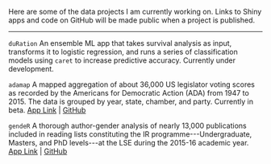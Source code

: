 Here are some of the data projects I am currently working on. Links to Shiny apps and code on GitHub will be made public when a project is published.

***

`duRation` An ensemble ML app that takes survival analysis as input, transforms it to logistic regression, and runs a series of classification models using `caret` to increase predictive accuracy. Currently under development.

`adamap` A mapped aggregation of about 36,000 US legislator voting scores as recorded by the Americans for Democratic Action (ADA) from 1947 to 2015. The data is grouped by year, state, chamber, and party. Currently in beta. [App Link](https://gokhan.shinyapps.io/adamap/) |  [GitHub](https://github.com/ciflikli/adamap)

`gendeR` A thorough author-gender analysis of nearly 13,000 publications included in reading lists constituting the IR programme---Undergraduate, Masters, and PhD levels---at the LSE during the 2015-16 academic year. [App Link](https://gokhan.shinyapps.io/gender/) |  [GitHub](https://github.com/ciflikli/gender)